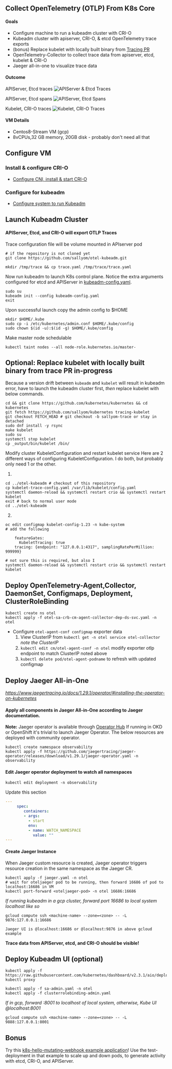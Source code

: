 ## Collect OpenTelemetry (OTLP) From K8s Core

#### Goals

* Configure machine to run a kubeadm cluster with CRI-O
* Kubeadm cluster with apiserver, CRI-O, & etcd OpenTelemetry trace exports
* (bonus) Replace kubelet with locally built binary from [Tracing PR](https://github.com/kubernetes/kubernetes/pull/105126)
* OpenTelemetry-Collector to collect trace data from apiserver, etcd, kubelet & CRI-O
* Jaeger all-in-one to visualize trace data

#### Outcome

APIServer, Etcd traces
![APIServer & Etcd Traces](images/apiserver-etcd-trace-overview.png)

APIServer, Etcd spans
![APIServer, Etcd Spans](images/apiserver-etcd-trace.png)

Kubelet, CRI-O traces
![Kubelet, CRI-O Traces](images/kubelet-cri-o-trace-overview.png)

#### VM Details

* Centos8-Stream VM (gcp)
* 8vCPUs,32 GB memory, 20GB disk - probably don't need all that

## Configure VM

### Install & configure CRI-O
* [Configure CNI, install & start CRI-O](https://github.com/sallyom/otel-k8s-microshift/blob/otel-kubeadm-tracing-setup/crio-centos-8.md)

### Configure for kubeadm
* [Configure system to run Kubeadm](https://github.com/sallyom/otel-kubeadm/blob/main/kubeadm-setup.md)


## Launch Kubeadm Cluster

#### APIServer, Etcd, and CRI-O will export OTLP Traces

Trace configuration file will be volume mounted in APIserver pod

```shell
# if the repository is not cloned yet
git clone https://github.com/sallyom/otel-kubeadm.git

mkdir /tmp/trace && cp trace.yaml /tmp/trace/trace.yaml
```

Now run kubeadm to launch K8s control plane. Notice the extra arguments
configured for etcd and APIServer in [kubeadm-config.yaml](https://github.com/sallyom/otel-kubeadm/blob/main/kubeadm-config.yaml).

```shell
sudo su
kubeadm init --config kubeadm-config.yaml
exit
```

Upon successful launch copy the admin config to $HOME

```shell
mkdir $HOME/.kube
sudo cp -i /etc/kubernetes/admin.conf $HOME/.kube/config
sudo chown $(id -u):$(id -g) $HOME/.kube/config
```

Make master node schedulable

```shell
kubectl taint nodes --all node-role.kubernetes.io/master-
```

## Optional: Replace kubelet with locally built binary from trace PR in-progress

Because a version drift between `kubeadm` and `kubelet` will result in kubeadm error,
have to launch the kubeadm cluster first, _then_ replace kubelet with below commands.

```shell
cd && git clone https://github.com/kubernetes/kubernetes && cd kubernetes
git fetch https://github.com/sallyom/kubernetes tracing-kubelet
git checkout FETCH_HEAD # git checkout -b sallyom-trace or stay in detached
sudo dnf install -y rsync
make kubelet
sudo su
systemctl stop kubelet
cp _output/bin/kubelet /bin/
```
Modify cluster KubeletConfiguration and restart kubelet service
Here are 2 different ways of configuring KubeletConfiguration. I do both,
but probably only need 1 or the other.

1)
```shell
cd ../otel-kubeadm # checkout of this repository
cp kubelet-trace-config.yaml /var/lib/kubelet/config.yaml
systemctl daemon-reload && systemctl restart crio && systemctl restart kubelet
exit # back to normal user mode
cd ../otel-kubeadm
```

2)
```shell
oc edit configmap kubelet-config-1.23 -n kube-system
# add the following 

    featureGates:
      KubeletTracing: true
    tracing: {endpoint: "127.0.0.1:4317", samplingRatePerMillion: 999999}

# not sure this is required, but also I
systemctl daemon-reload && systemctl restart crio && systemctl restart kubelet
```

## Deploy OpenTelemetry-Agent,Collector, DaemonSet, Configmaps, Deployment, ClusterRoleBinding

```shell
kubectl create ns otel
kubectl apply -f otel-sa-crb-cm-agent-collector-dep-ds-svc.yaml -n otel
```

* Configure `otel-agent-conf configmap` exporter data
    1. View ClusterIP from `kubectl get -n otel service otel-collector` _note the ClusterIP_
    2. `kubectl edit cm/otel-agent-conf -n otel` modify exporter otlp endpoint to match ClusterIP noted above
    3. `kubectl delete pod/otel-agent-podname` to refresh with updated configmap

## Deploy Jaeger All-in-One
*https://www.jaegertracing.io/docs/1.29.1/operator/#installing-the-operator-on-kubernetes*

#### Apply all components in Jaeger All-in-One according to Jaeger documentation.

**Note:** Jaeger operator is available through [Operator Hub](https://operatorhub.io/)
If running in OKD or OpenShift it's trivial to launch Jaeger Operator. The below resources are
deployed with community operator.

```shell
kubectl create namespace observability
kubectl apply -f https://github.com/jaegertracing/jaeger-operator/releases/download/v1.29.1/jaeger-operator.yaml -n observability
```

#### Edit Jaeger operator deployment to watch all namespaces

```shell
kubectl edit deployment -n observability
```

Update this section

```yaml
---
     spec:
        containers:
        - args:
          - start
          env:
          - name: WATCH_NAMESPACE
            value: ""
---
```

#### Create Jaeger Instance

When Jaeger custom resource is created, Jaeger operator triggers resource creation 
in the same namespace as the Jaeger CR.

```shell
kubectl apply -f jaeger.yaml -n otel
# wait for oteljaeger pod to be running, then forward 16686 of pod to localhost:16686 in VM
kubectl port-forward <oteljaeger-pod> -n otel 16686:16686
```

*If running kubeadm in a gcp cluster, forward port 16686 to local system localhost like so*

```shell
gcloud compute ssh <machine-name> --zone=<zone> -- -L 9876:127.0.0.1:16686
```

`Jaeger UI is @localhost:16686 or @localhost:9876 in above gcloud example`      

**Trace data from APIServer, etcd, and CRI-O should be visible!**

## Deploy Kubeadm UI (optional)

```shell
kubectl apply -f https://raw.githubusercontent.com/kubernetes/dashboard/v2.3.1/aio/deploy/recommended.yaml
kubectl proxy

kubectl apply -f sa-admin.yaml -n otel
kubectl apply -f clusterrolebinding-admin.yaml
```

*If in gcp, forward :8001 to localhost of local system, otherwise, Kube UI @localhost:8001*

```shell
gcloud compute ssh <machine-name> --zone=<zone> -- -L 9888:127.0.0.1:8001
```

## Bonus
Try this [k8s-hello-mutating-webhook example application](https://github.com/sallyom/k8s-hello-mutating-webhook)!
Use the test-deployment in that example to scale up and down pods, to generate activity with
etcd, CRI-O, and APIServer.
